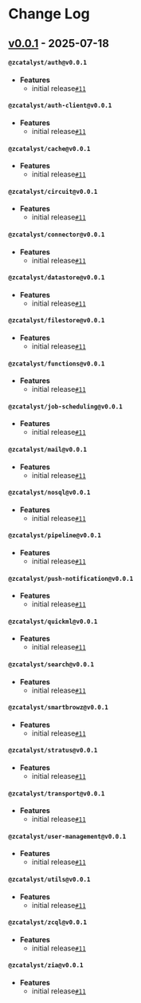 # Change Log

## [v0.0.1](https://github.com/catalystbyzoho/zcatalyst-sdk-js/releases/tag/v0.0.1) - 2025-07-18

#### `@zcatalyst/auth@v0.0.1`
- **Features**
  - initial release[`#11`](https://github.com/catalystbyzoho/zcatalyst-sdk-js/pull/11)

#### `@zcatalyst/auth-client@v0.0.1`
- **Features**
  - initial release[`#11`](https://github.com/catalystbyzoho/zcatalyst-sdk-js/pull/11)

#### `@zcatalyst/cache@v0.0.1`
- **Features**
  - initial release[`#11`](https://github.com/catalystbyzoho/zcatalyst-sdk-js/pull/11)

#### `@zcatalyst/circuit@v0.0.1`
- **Features**
  - initial release[`#11`](https://github.com/catalystbyzoho/zcatalyst-sdk-js/pull/11)

#### `@zcatalyst/connector@v0.0.1`
- **Features**
  - initial release[`#11`](https://github.com/catalystbyzoho/zcatalyst-sdk-js/pull/11)

#### `@zcatalyst/datastore@v0.0.1`
- **Features**
  - initial release[`#11`](https://github.com/catalystbyzoho/zcatalyst-sdk-js/pull/11)

#### `@zcatalyst/filestore@v0.0.1`
- **Features**
  - initial release[`#11`](https://github.com/catalystbyzoho/zcatalyst-sdk-js/pull/11)

#### `@zcatalyst/functions@v0.0.1`
- **Features**
  - initial release[`#11`](https://github.com/catalystbyzoho/zcatalyst-sdk-js/pull/11)

#### `@zcatalyst/job-scheduling@v0.0.1`
- **Features**
  - initial release[`#11`](https://github.com/catalystbyzoho/zcatalyst-sdk-js/pull/11)

#### `@zcatalyst/mail@v0.0.1`
- **Features**
  - initial release[`#11`](https://github.com/catalystbyzoho/zcatalyst-sdk-js/pull/11)

#### `@zcatalyst/nosql@v0.0.1`
- **Features**
  - initial release[`#11`](https://github.com/catalystbyzoho/zcatalyst-sdk-js/pull/11)

#### `@zcatalyst/pipeline@v0.0.1`
- **Features**
  - initial release[`#11`](https://github.com/catalystbyzoho/zcatalyst-sdk-js/pull/11)

#### `@zcatalyst/push-notification@v0.0.1`
- **Features**
  - initial release[`#11`](https://github.com/catalystbyzoho/zcatalyst-sdk-js/pull/11)

#### `@zcatalyst/quickml@v0.0.1`
- **Features**
  - initial release[`#11`](https://github.com/catalystbyzoho/zcatalyst-sdk-js/pull/11)

#### `@zcatalyst/search@v0.0.1`
- **Features**
  - initial release[`#11`](https://github.com/catalystbyzoho/zcatalyst-sdk-js/pull/11)

#### `@zcatalyst/smartbrowz@v0.0.1`
- **Features**
  - initial release[`#11`](https://github.com/catalystbyzoho/zcatalyst-sdk-js/pull/11)

#### `@zcatalyst/stratus@v0.0.1`
- **Features**
  - initial release[`#11`](https://github.com/catalystbyzoho/zcatalyst-sdk-js/pull/11)

#### `@zcatalyst/transport@v0.0.1`
- **Features**
  - initial release[`#11`](https://github.com/catalystbyzoho/zcatalyst-sdk-js/pull/11)

#### `@zcatalyst/user-management@v0.0.1`
- **Features**
  - initial release[`#11`](https://github.com/catalystbyzoho/zcatalyst-sdk-js/pull/11)

#### `@zcatalyst/utils@v0.0.1`
- **Features**
  - initial release[`#11`](https://github.com/catalystbyzoho/zcatalyst-sdk-js/pull/11)

#### `@zcatalyst/zcql@v0.0.1`
- **Features**
  - initial release[`#11`](https://github.com/catalystbyzoho/zcatalyst-sdk-js/pull/11)

#### `@zcatalyst/zia@v0.0.1`
- **Features**
  - initial release[`#11`](https://github.com/catalystbyzoho/zcatalyst-sdk-js/pull/11)
